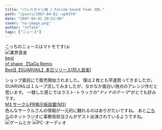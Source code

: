```yaml
---
title: "バレスタイン城 / Falcom Sound Team JDK."
path: "/posts/2007-04-01--wp0374"
date: "2007-04-01 20:52:00"
cover: "no-image.png"
author: "stfate"
tags: ["ニュース"]
---
```


<style type="text/css">
<!--
p {white-space: pre-wrap};
-->
</style>

こっちのニュースはマトモです(ぉ
<img src="http://stfate.net/img/category1.jpg" alt="業界音楽">
<a class="topics" href="http://shapes.s54.xrea.com/" target="_blank">best of shape 【SaGa Remix Best】【GUARVAIL】本日リリース</a><span class="junre">[<a href="" target="_blank">同人音楽</a>]</span>
<div class="news">ショップ委託にて販売開始されました。
僕は２枚とも早速買ってきましたが。
GUARVAILは１ループ流してみましたが、なかなか面白い視点のアレンジ作だと思います。
一聴した感じではラスト･トラックの"<em>ティナのテーマ</em>"がとても好みです。</div>
<a class="topics" href="http://www.m3net.jp/" target="_blank">M3 サークルPR掲示板設置</a><span class="junre">[<a href="http://www.m3net.jp/" target="_blank">M3</a>]</span>
<div class="news">色んなサークルさんの情報が一元的に観れるのはありがたいですね。
あと<a href="http://www.redstar-radio.jp/program/anything.html" target="_blank">こちら</a>のネットラジオに事務局担当さんがゲスト出演されているようですね。</div>
<img src="http://stfate.net/img/category2.jpg" alt="ゲームとか">
<img src="http://stfate.net/img/category3.jpg" alt="PC･オーディオ">
